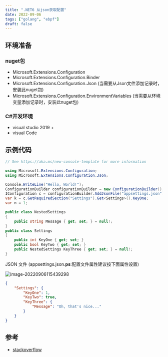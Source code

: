 ```yaml
---
title: ".NET6 从json获取配置"
date: 2022-09-06
tags: ["golang", "ebpf"]
draft: false
---
```

## 环境准备
### nuget包
+ Microsoft.Extensions.Configuration
+ Microsoft.Extensions.Configuration.Binder 
+ Microsoft.Extensions.Configuration.Json (当需要从Json文件添加记录时，安装此nuget包)
+ Microsoft.Extensions.Configuration.EnvironmentVariables (当需要从环境变量添加记录时，安装此nuget包)
### C#开发环境
+ visual studio 2019 +
+ visual Code
## 示例代码
```csharp
// See https://aka.ms/new-console-template for more information

using Microsoft.Extensions.Configuration;
using Microsoft.Extensions.Configuration.Json;

Console.WriteLine("Hello, World!");
ConfigurationBuilder configurationBuilder = new ConfigurationBuilder();
IConfiguration c = configurationBuilder.AddJsonFile("appsettings.json").AddEnvironmentVariables().Build();
var k = c.GetRequiredSection("Settings").Get<Settings>().KeyOne;
var n = 1;

public class NestedSettings
{
    public string Message { get; set; } = null!;
}
public class Settings
{
    public int KeyOne { get; set; }
    public bool KeyTwo { get; set; }
    public NestedSettings KeyThree { get; set; } = null!;
}

```
JSON 文件 (appsettings.json.**ps**:配置文件属性建议按下面属性设置)

![image-20220906115439298](https://assets.czyt.tech/img/appsetting-file-prop.png)

```json
{
    "Settings": {
        "KeyOne": 1,
        "KeyTwo": true,
        "KeyThree": {
            "Message": "Oh, that's nice..."
        }
    }
}
```

## 参考

+ [stackoverflow](https://stackoverflow.com/questions/71954271/how-can-i-read-the-appsettings-json-in-a-net-6-console-application)
